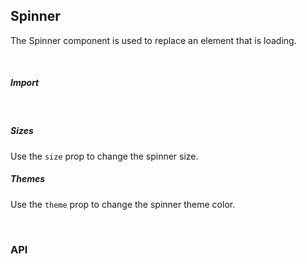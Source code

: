 ## Spinner

The Spinner component is used to replace an element that is loading.

<div>
<LeSourceButton url="https://github.com/hiimlex/leux/tree/main/src/components/Spinner"></LeSourceButton>
</div>

<br />

##### Import

<div>
<SpinnerImportPreview>
</SpinnerImportPreview>
</div>

<br />

##### Sizes

Use the `size` prop to change the spinner size.

<div>
<SpinnerSizePreview>
<SpinnerSizePreview>
</div>

##### Themes

Use the `theme` prop to change the spinner theme color.

<div>
<SpinnerThemePreview>
</SpinnerThemePreview>
</div>

<br />

### API

<div>
<SpinnerApiTable>
</SpinnerApiTable>
</div>

<br />
